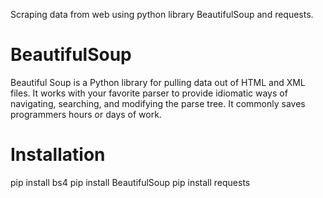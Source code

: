 Scraping data from web using python library BeautifulSoup and requests.

<h1> BeautifulSoup </h1>
Beautiful Soup is a Python library for pulling data out of HTML and XML files.
It works with your favorite parser to provide idiomatic ways of navigating, searching, and modifying the parse tree.
It commonly saves programmers hours or days of work.

<h1> Installation </h1>
pip install bs4
pip install BeautifulSoup
pip install requests

